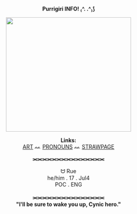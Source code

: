 <p align=center> 
  <b>Purrigiri INFO! ₍^. .^₎⟆</b>

<p align="center">
  <img width="330" height="300" src="https://i.pinimg.com/736x/2d/fc/4f/2dfc4f176911b935d07dede14812f055.jpg">
</p>

<p align="center">
  <b> Links:</b><br>
  <a href="https://x.com/chimeowma">ART</a> ᨐ
  <a href="https://en.pronouns.page/@nekogiri">PRONOUNS</a> ᨐ
  <a href="https://hyomeows.straw.page">STRAWPAGE</a>
  </b><br>
<p align=center> 
  <b>⫘⫘⫘⫘⫘⫘⫘⫘⫘⫘⫘⫘⫘⫘⫘</b>

<p align="center">
  ᗢ Rue </b><br>
  he/him  .  17 . Jul4 </b><br>
  POC  .  ENG </b><br>
  </b><br>
  <b> ⫘⫘⫘⫘⫘⫘⫘⫘⫘⫘⫘⫘⫘⫘⫘ </b><br>
  <b> "I'll be sure to wake you up, Cynic hero." </b><br>
